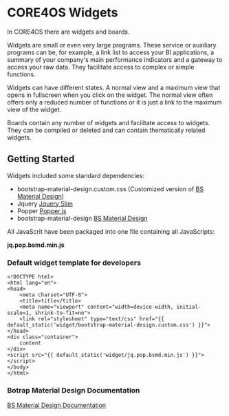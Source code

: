 # CORE4OS Widgets

In CORE4OS there are widgets and boards. 

Widgets are small or even very large programs. These service or auxiliary programs can be, for example, a link list to access your BI applications, a summary of your company's main performance indicators and a gateway to access your raw data. They facilitate access to complex or simple functions. 

Widgets can have different states. A normal view and a maximum view that opens in fullscreen when you click on the widget. The normal view often offers only a reduced number of functions or it is just a link to the maximum view of the widget. 

Boards contain any number of widgets and facilitate access to widgets. They can be compiled or deleted and can contain thematically related widgets.

## Getting Started

Widgets included some standard dependencies:
* bootstrap-material-design.custom.css (Customized version of  [BS Material Design](https://fezvrasta.github.io/bootstrap-material-design/docs/4.0/getting-started/introduction/))
* Jquery  [Jquery Slim](https://jquery.com/)
* Popper  [Popper.js](https://popper.js.org/)
* bootstrap-material-design  [BS Material Design](https://fezvrasta.github.io/bootstrap-material-design/docs/4.0/getting-started/introduction/)

All JavaScrit have been packaged into one file containing all JavaScripts:

**jq.pop.bsmd.min.js**


### Default widget template for developers

```
<!DOCTYPE html>
<html lang="en">
<head>
    <meta charset="UTF-8">
    <title>title</title>
    <meta name="viewport" content="width=device-width, initial-scale=1, shrink-to-fit=no">
    <link rel="stylesheet" type="text/css" href="{{ default_static('widget/bootstrap-material-design.custom.css') }}">
</head>
<div class="container">
    content
</div>
<script src="{{ default_static('widget/jq.pop.bsmd.min.js') }}"></script>
</body>
</html>
```

### Botrap Material Design Documentation

[BS Material Design Documentation](https://fezvrasta.github.io/bootstrap-material-design/docs/4.0/getting-started/introduction/)

